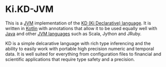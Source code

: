 # Ki.KD-JVM

This is a [JVM](https://en.wikipedia.org/wiki/Java_virtual_machine) implementation of the
[KD (Ki Declarative) language](https://github.com/kixi-io/Ki.Docs/wiki/Ki-Data-(KD)). It
is written in [Kotlin](https://kotlinlang.org/) with annotations that allow it to be used
equally well with [Java](https://en.wikipedia.org/wiki/Java_(programming_language)) and
other [JVM languages](https://en.wikipedia.org/wiki/List_of_JVM_languages) such as Scala,
Jython and JRuby.

KD is a simple delcarative language with rich type inferencing and the ability to easily
work with portable high precision numeric and temporal data. It is well suited for
everything from configuration files to financial and scientific applications that require
type safety and a precision.
